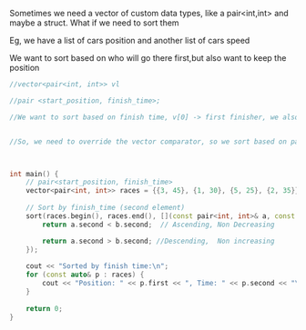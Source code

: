 

Sometimes we need a vector of custom data types, like a pair<int,int> and maybe a struct. What if we need to sort them

Eg, we have a list of cars position and another list of cars speed

We want to sort based on who will go there first,but also want to keep the position


```c++
//vector<pair<int, int>> vl

//pair <start_position, finish_time>;

//We want to sort based on finish time, v[0] -> first finisher, we also want to store where she/he finished from


//So, we need to override the vector comparator, so we sort based on pair.first value



int main() {
    // pair<start_position, finish_time>
    vector<pair<int, int>> races = {{3, 45}, {1, 30}, {5, 25}, {2, 35}};
    
    // Sort by finish_time (second element)
    sort(races.begin(), races.end(), [](const pair<int, int>& a, const pair<int, int>& b) {
        return a.second < b.second;  // Ascending, Non Decreasing

        return a.second > b.second; //Descending,  Non increasing
    });
    
    cout << "Sorted by finish time:\n";
    for (const auto& p : races) {
        cout << "Position: " << p.first << ", Time: " << p.second << "\n";
    }
    
    return 0;
}
```